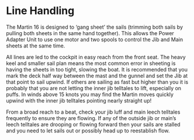 # Line Handling

The Martin 16 is designed to ‘gang sheet’ the sails (trimming both sails by pulling both sheets in the same hand together). This allows the Power Adapter Unit to use one motor and two spools to control the Jib and Main sheets at the same time.

All lines are led to the cockpit in easy reach from the front seat. The heavy keel and smaller sail plan means the most common error in sheeting is having the sheets in too tight, slowing the boat. It is recommended that you mark the deck half way between the mast and the gunnel and set the Jib at that point to sail upwind. If others are sailing as fast but higher than you it is probably that you are not letting the inner jib telltales to lift, especially on puffs. In winds above 15 knots you may find the Martin moves quickly upwind with the inner jib telltales pointing nearly straight up!

From a broad reach to a beat, check your jib luff and main leech telltales frequently to ensure they are flowing. If any of the outside jib or main’s leech telltales are drooping or flowing forward then your sails are stalled and you need to let sails out or possibly head up to reestablish flow.
